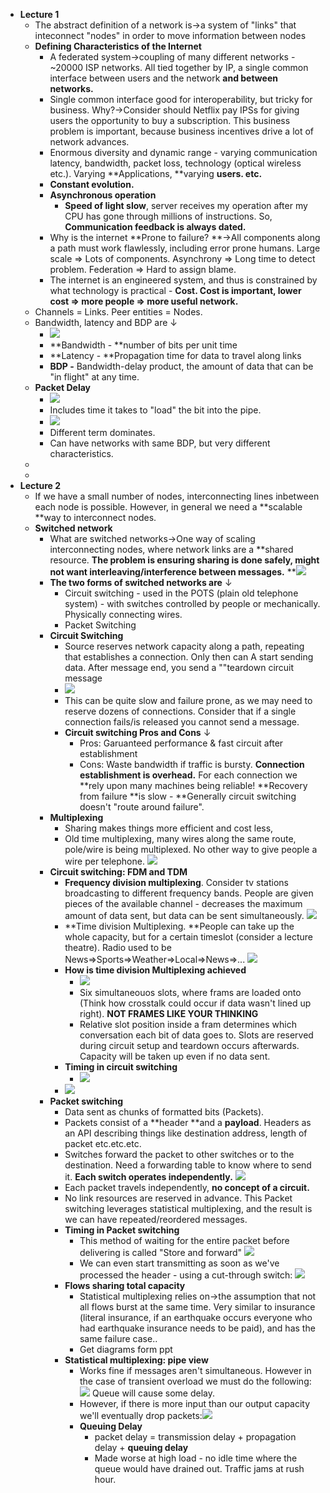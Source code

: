 - **Lecture 1**
    - The abstract definition of a network is→a system of "links" that inteconnect "nodes" in order to move information between nodes 
    - **Defining Characteristics of the Internet**
        - A federated system→coupling of many different networks - ~20000 ISP networks. All tied together by IP, a single common interface between users and the network **and between networks.** 
        - Single common interface good for interoperability, but tricky for business. Why?→Consider should Netflix pay IPSs for giving users the opportunity to buy a subscription. This business problem is important, because business incentives drive a lot of network advances.
        - Enormous diversity and dynamic range - varying communication latency, bandwidth, packet loss, technology (optical wireless etc.). Varying **Applications, **varying **users. etc.**
        - **Constant evolution.**
        - **Asynchronous operation**
            - **Speed of light slow**, server receives my operation after my CPU has gone through millions of instructions. So, **Communication feedback is always dated.** 
        - Why is the internet **Prone to failure? **→All components along a path must work flawlessly, including error prone humans. Large scale ⇒ Lots of components. Asynchrony ⇒ Long time to detect problem. Federation ⇒ Hard to assign blame.
        - The internet is an engineered system, and thus is constrained by what technology is practical - **Cost. Cost is important, lower cost ⇒ more people ⇒ more useful network.** 
    - Channels = Links. Peer entities = Nodes. 
    - Bandwidth, latency and BDP are  ↓ 
        - ![](local://C:/Users/malac/remnote/Malachy_O'Connor/files/68cshaTQsHYS7T08GVb4HL1DsAaPweAVF0lTy6EqYOHNrxcPyYFhms_6d18JimR4zox1lc3pfggbpcMI26hlHg0juxUYqg97NaOOB-JHHxr18BSQuDfkfNwehLux0VwX.png) 
        - **Bandwidth - **number of bits per unit time 
        - **Latency - **Propagation time for data to travel along links
        - **BDP -** Bandwidth-delay product, the amount of data that can be "in flight" at any time. 
    - **Packet Delay**
        - ![](local://C:/Users/malac/remnote/Malachy_O'Connor/files/iwVYDBNZeqP2raNkJpBPysGimipgCK6SonUfviFO-ej1ad2J86qvvNNnyN8NH1zRC_M9xO9Gn1rkK6B8UwV5TCFRPX-bpjEZwOOqbECBe8Qj5K-qsP1gAAd0Crnnb0Fm.png) 
        - Includes time it takes to "load" the bit into the pipe. 
        - ![](local://C:/Users/malac/remnote/Malachy_O'Connor/files/tQ-o34-sieQG09HZLZRPCImnstnJdY5IHi2bw4gpy247wZrXaRR25--WveOEdZuUljQ8kQbx8f4FyI1CWm_nXt11Qk-yAHxI5fbfwTSiDYUuvn9GprmuD_glu9aebyeg.png) 
        - Different term dominates.
        - Can have networks with same BDP, but very different characteristics.
    - 
    - 
- **Lecture 2**
    - If we have a small number of nodes, interconnecting lines inbetween each node is possible. However, in general we need a **scalable **way to interconnect nodes. 
    - **Switched network** 
        - What are switched networks→One way of scaling interconnecting nodes, where network links are a **shared resource. **The problem is ensuring sharing is done safely, might not want interleaving/interference between messages.**
**![](local://C:/Users/malac/remnote/Malachy_O'Connor/files/B3FXY8lP2qYLEuS5lOsmdEFie0uFkzIVtxLVOHiNGqvTPiQWdTPWxGZ7BM6-QiyTzmVqSGruqeMOZfymQihBxutymlp4tXHWlnJ9cAifP1RxLAn_YtBtfe40XCnsyPgu.png) 
        - **The two forms of switched networks are** ↓ 
            - Circuit switching - used in the POTS (plain old telephone system) - with switches controlled by people or mechanically. Physically connecting wires. 
            - Packet Switching
        - **Circuit Switching**
            - Source reserves network capacity along a path, repeating that establishes a connection. Only then can A start sending data. After message end, you send a ""teardown circuit message
            - ![](local://C:/Users/malac/remnote/Malachy_O'Connor/files/2hk3X2advrBVh0hfQHDmLgoKDaCO0sNeDaQMcfN4A4UCMiZ4tn72g3oNtM54K3BiQyUS5Kcdtwv3hdOxZlmqeoH4JjEFPU1u2AFIRc_UuI_KqfEx_iMPrtokeZ58CCm_.png) 
            - This can be quite slow and failure prone, as we may need to reserve dozens of connections. Consider that if a single connection fails/is released you cannot send a message.
            - **Circuit switching Pros and Cons**   ↓ 
                - Pros: 
        Garuanteed performance & fast circuit after establishment
                - Cons: 
           Waste bandwidth if traffic is bursty. **Connection establishment is overhead.** For each connection we **rely upon many machines being reliable! **Recovery from failure **is slow - **Generally circuit switching doesn't "route around failure". 
        - **Multiplexing**
            - Sharing makes things more efficient and cost less, 
            - Old time multiplexing, many wires along the same route, pole/wire is being multiplexed. No other way to give people a wire per telephone.
![](local://C:/Users/malac/remnote/Malachy_O'Connor/files/Y6Y848Wq2KCORgadL4hP7heIUbFkx8LhtlKUcGSnCyGyTl1ybB5ztuQcKZ-R6djOClrZZxwg109FqfpMAh51P1bVKT4ZrkancHbzoZBgzRphVxaWZ0oPugwAg8FpTe7W.png) 
        - **Circuit switching: FDM and TDM**
            - **Frequency division multiplexing**. Consider tv stations broadcasting to different frequency bands. People are given pieces of the available channel - decreases the maximum amount of data sent, but data can be sent simultaneously.
![](local://C:/Users/malac/remnote/Malachy_O'Connor/files/UKj4XaR01npEZh8o4zx_jybJ2x5BWoxiscC3R0VPFgJJoraeHyek-eL9XI4I4KstK-AG8aTW2-HfbbBFdQSm2smNFvPCSZu5V6LWHo4oqSzkW5A9FYCaSUEJVeLhnJ7m.png) 
            - **Time division Multiplexing. **People can take up the whole capacity, but for a certain timeslot (consider a lecture theatre). Radio used to be News⇒Sports⇒Weather⇒Local⇒News⇒...
![](local://C:/Users/malac/remnote/Malachy_O'Connor/files/Cowjx_Xu9MV8BraHdFpcfbf9tfZ3z5-N-E5BV_uvalnEw103LUWplG2zDPFHCB170m-xQr3ga73FRPNK0QL2UszFpZx4PYtuNps8jEJJIkJJv3uM8Y0Tc9bbEDiCLBIr.png) 
            - **How is time division Multiplexing achieved**
                - ![](local://C:/Users/malac/remnote/Malachy_O'Connor/files/QYstAMPLEKh6uKL2EJKgfd0DvlDCrn96VlcMwx9iU0Itp5792CFlrBg3XKZ0fpZGgUoHuXP_ebXzLl7fxOa9obssTkKyfBtzlZVWfpXLwceNkpi0VEetx7-KRVTlUEPW.png) 
                - Six simultaneouos slots, where frams are loaded onto (Think how crosstalk could occur if data wasn't lined up right). **NOT FRAMES LIKE YOUR THINKING** 
                - Relative slot position inside a fram determines which conversation each bit of data goes to. Slots are reserved during circuit setup and teardown occurs afterwards. Capacity will be taken up even if no data sent.
            - **Timing in circuit switching**
                - ![](local://C:/Users/malac/remnote/Malachy_O'Connor/files/6kEPJfPobG6ODpKponTQCDZ76L62k-AYmizKiSAIkOHuOLKAZ5rpB-g8Bf8d1qDoq4WtDUwM5lBXJ5QNWECzdOLvzsXFWl1eQWrDPFQLvpHbozaf9VeT_lZssx9pCDhn.png) 
            - ![](local://C:/Users/malac/remnote/Malachy_O'Connor/files/b5PoGvWPGCw1PF5HNmnpU_rEVBPLoGz-lC1AFMeIg8E6jYXOa1Xnbe3XMhPUumTA_y_ldpuI4GkC6fommFUnkmec4TkGFJe3oTgQXgRMSYphgsxEYBKGItOI2zkHJQqU.png) 
        - **Packet switching**
            - Data sent as chunks of formatted bits (Packets). 
            - Packets consist of a **header **and a **payload**. Headers as an API describing things like destination address, length of packet etc.etc.etc.
            - Switches forward the packet to other switches or to the destination. Need a forwarding table to know where to send it. **Each switch operates independently.**
![](local://C:/Users/malac/remnote/Malachy_O'Connor/files/yGX72IaZwju2Ai-Odsn2TA499Zk1sas8UMBv_PIM1kz96Obi7rkD7UC1wG5NUpYiXNMJAUupWBin0Y7TJlVC5tcBC8oJpJOaThPJ-Xsk7O36vpZf3BzIeyMKvTZG1ZKb.png) 
            - Each packet travels independently, **no concept of a circuit.** 
            - No link resources are reserved in advance. This Packet switching leverages statistical multiplexing, and the result is we can have repeated/reordered messages. 
            - **Timing in Packet switching**
                - This method of waiting for the entire packet before delivering is called "Store and forward"
![](local://C:/Users/malac/remnote/Malachy_O'Connor/files/7SD0WybrxjxXWruZ201la_zA3f4u6RrSKG2OSjHuFtWbmGjLMbmQIoa21cWRVG2_ldYBubPVQ6PJIHSfK6AtNfOdvUelI9kcx3mSEVdZ6BGYwNhMCuq_3IUzH_d0ePob.png) 
                - We can even start transmitting as soon as we've processed the header - using a cut-through switch:
![](local://C:/Users/malac/remnote/Malachy_O'Connor/files/jUdN2RNWsMfZLz1Ah_lHLpTXGzsb68Zje_mkmLhs97N3KHV3khQrAzMe_tEai8WDkTwk7NFD0lNviQfhDTsjPp8sDvT9s__tlxwUWun-FlF9es5iLmYRULyo7lULa9NL.png) 
            - **Flows sharing total capacity**
                - Statistical multiplexing relies on→the assumption that not all flows burst at the same time. Very similar to insurance (literal insurance, if an earthquake occurs everyone who had earthquake insurance needs to be paid), and has the same failure case..
                - Get diagrams form ppt 
            - **Statistical multiplexing: pipe view**
                - Works fine if messages aren't simultaneous. However in the case of transient overload we must do the following:
![](local://C:/Users/malac/remnote/Malachy_O'Connor/files/dKFgFY-J1msyqWUJv456QmQUEAHUPPS-5zO4JcuRCbS76Y_Yn4Y8mmNis3xMRLKOLbFzoVaE4W9CRPMg5m_tz-MBqqpnbtWzfrHgrk6DVdbI6ZF23JrOaBe28yx9WAHI.png)
Queue will cause some delay.  
                - However, if there is more input than our output capacity we'll eventually drop packets:![](local://C:/Users/malac/remnote/Malachy_O'Connor/files/2BhAKrrdOo6JdBTvh5AotbXXN0uloZjqShw6W6z-kSSb_fqM0sCw9BIpMbyUQM0eEwtL_4JaRT1tIcWXUQZb4feH9-Xyp3cEkb5Govt092vsFYqGm8geQVLj1r6_UKIG.png) 
                - **Queuing Delay**
                    - packet delay = transmission delay + propagation delay + **queuing delay** 
                    - Made worse at high load - no idle time where the queue would have drained out. Traffic jams at rush hour.
